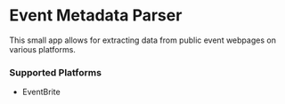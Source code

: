 # Event Metadata Parser

This small app allows for extracting data from public event webpages on various platforms.

### Supported Platforms

- EventBrite


